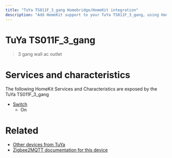 ```yaml
---
title: "TuYa TS011F_3_gang Homebridge/HomeKit integration"
description: "Add HomeKit support to your TuYa TS011F_3_gang, using Homebridge, Zigbee2MQTT and homebridge-z2m."
---
```

<!---
This file has been GENERATED using src/docgen/docgen.ts
DO NOT EDIT THIS FILE MANUALLY!
-->
# TuYa TS011F_3_gang
> 3 gang wall ac outlet


# Services and characteristics
The following HomeKit Services and Characteristics are exposed by
the TuYa TS011F_3_gang

* [Switch](../../switch.md)
  * On


# Related
* [Other devices from TuYa](../index.md#tuya)
* [Zigbee2MQTT documentation for this device](https://www.zigbee2mqtt.io/devices/TS011F_3_gang.html)